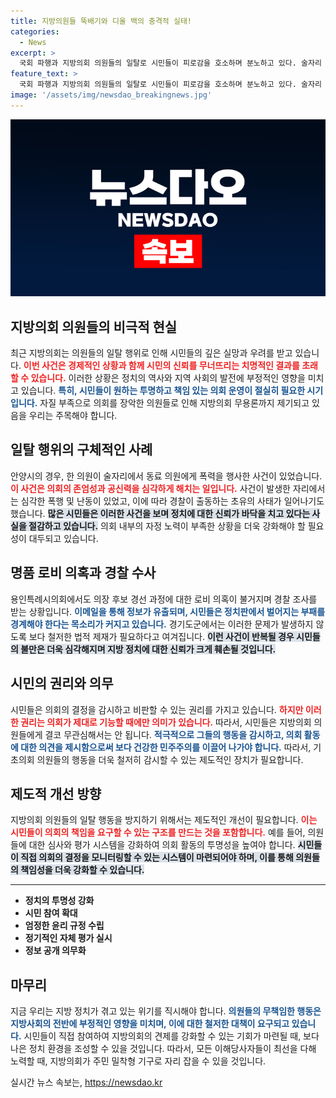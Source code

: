 ```yaml
---
title: 지방의원들 뚝배기와 디올 백의 충격적 실태!
categories:
  - News
excerpt: >
  국회 파행과 지방의회 의원들의 일탈로 시민들이 피로감을 호소하며 분노하고 있다. 술자리 폭행, 명품 로비 의혹까지 제기된 가운데, 의원들의 무능함과 책임 문제에 대한 공론이 필요해 보인다. 
feature_text: >
  국회 파행과 지방의회 의원들의 일탈로 시민들이 피로감을 호소하며 분노하고 있다. 술자리 폭행, 명품 로비 의혹까지 제기된 가운데, 의원들의 무능함과 책임 문제에 대한 공론이 필요해 보인다. 
image: '/assets/img/newsdao_breakingnews.jpg'
---
```


<p><img src="/assets/img/newsdao_breakingnews.jpg" alt="koreaapp 속보" /></p>

<h2 data-ke-size="size26">지방의회 의원들의 비극적 현실</h2>

<p data-ke-size="size16">최근 지방의회는 의원들의 일탈 행위로 인해 시민들의 깊은 실망과 우려를 받고 있습니다. <b><span style="color: #ee2323;">이번 사건은 경제적인 상황과 함께 시민의 신뢰를 무너뜨리는 치명적인 결과를 초래할 수 있습니다.</span></b> 이러한 상황은 정치의 역사와 지역 사회의 발전에 부정적인 영향을 미치고 있습니다. <b><span style="color: #1a5490;">특히, 시민들이 원하는 투명하고 책임 있는 의회 운영이 절실히 필요한 시기입니다.</span></b> 자질 부족으로 의회를 장악한 의원들로 인해 지방의회 무용론까지 제기되고 있음을 우리는 주목해야 합니다.</p>

<p data-ke-size="size16"></p>

<h2 data-ke-size="size26">일탈 행위의 구체적인 사례</h2>

<p data-ke-size="size16">안양시의 경우, 한 의원이 술자리에서 동료 의원에게 폭력을 행사한 사건이 있었습니다. <b><span style="color: #ee2323;">이 사건은 의회의 존엄성과 공신력을 심각하게 해치는 일입니다.</span></b> 사건이 발생한 자리에서는 심각한 폭행 및 난동이 있었고, 이에 따라 경찰이 출동하는 초유의 사태가 일어나기도 했습니다. <b><span style="background-color: #21538527;">많은 시민들은 이러한 사건을 보며 정치에 대한 신뢰가 바닥을 치고 있다는 사실을 절감하고 있습니다.</span></b> 의회 내부의 자정 노력이 부족한 상황을 더욱 강화해야 할 필요성이 대두되고 있습니다.</p>

<p data-ke-size="size16"></p>

<h2 data-ke-size="size26">명품 로비 의혹과 경찰 수사</h2>

<p data-ke-size="size16">용인특례시의회에서도 의장 후보 경선 과정에 대한 로비 의혹이 불거지며 경찰 조사를 받는 상황입니다. <b><span style="color: #1a5490;">이메일을 통해 정보가 유출되며, 시민들은 정치판에서 벌어지는 부패를 경계해야 한다는 목소리가 커지고 있습니다.</span></b> 경기도군에서는 이러한 문제가 발생하지 않도록 보다 철저한 법적 제재가 필요하다고 여겨집니다. <b><span style="background-color: #21538527;">이런 사건이 반복될 경우 시민들의 불만은 더욱 심각해지며 지방 정치에 대한 신뢰가 크게 훼손될 것입니다.</span></b></p>

<p data-ke-size="size16"></p>

<h2 data-ke-size="size26">시민의 권리와 의무</h2>

<p data-ke-size="size16">시민들은 의회의 결정을 감시하고 비판할 수 있는 권리를 가지고 있습니다. <b><span style="color: #ee2323;">하지만 이러한 권리는 의회가 제대로 기능할 때에만 의미가 있습니다.</span></b> 따라서, 시민들은 지방의회 의원들에게 결코 무관심해서는 안 됩니다. <b><span style="color: #1a5490;">적극적으로 그들의 행동을 감시하고, 의회 활동에 대한 의견을 제시함으로써 보다 건강한 민주주의를 이끌어 나가야 합니다.</span></b> 따라서, 기초의회 의원들의 행동을 더욱 철저히 감시할 수 있는 제도적인 장치가 필요합니다.</p>

<p data-ke-size="size16"></p>

<h2 data-ke-size="size26">제도적 개선 방향</h2>

<p data-ke-size="size16">지방의회 의원들의 일탈 행동을 방지하기 위해서는 제도적인 개선이 필요합니다. <b><span style="color: #ee2323;">이는 시민들이 의회의 책임을 요구할 수 있는 구조를 만드는 것을 포함합니다.</span></b> 예를 들어, 의원들에 대한 심사와 평가 시스템을 강화하여 의회 활동의 투명성을 높여야 합니다. <b><span style="background-color: #21538527;">시민들이 직접 의회의 결정을 모니터링할 수 있는 시스템이 마련되어야 하며, 이를 통해 의원들의 책임성을 더욱 강화할 수 있습니다.</span></b></p>

<p data-ke-size="size16"></p>

<hr>

<ul>
<li><b>정치의 투명성 강화</b></li>
<li><b>시민 참여 확대</b></li>
<li><b>엄정한 윤리 규정 수립</b></li>
<li><b>정기적인 자체 평가 실시</b></li>
<li><b>정보 공개 의무화</b></li>
</ul>

<p data-ke-size="size16"></p>

<h2 data-ke-size="size26">마무리</h2>

<p data-ke-size="size16">지금 우리는 지방 정치가 겪고 있는 위기를 직시해야 합니다. <b><span style="color: #1a5490;">의원들의 무책임한 행동은 지방사회의 전반에 부정적인 영향을 미치며, 이에 대한 철저한 대책이 요구되고 있습니다.</span></b> 시민들이 직접 참여하여 지방의회의 견제를 강화할 수 있는 기회가 마련될 때, 보다 나은 정치 환경을 조성할 수 있을 것입니다. 따라서, 모든 이해당사자들이 최선을 다해 노력할 때, 지방의회가 주민 밀착형 기구로 자리 잡을 수 있을 것입니다.</p>

<p data-ke-size="size16"></p>
실시간 뉴스 속보는, <a href="https://newsdao.kr" rel="dofollow">https://newsdao.kr</a>


